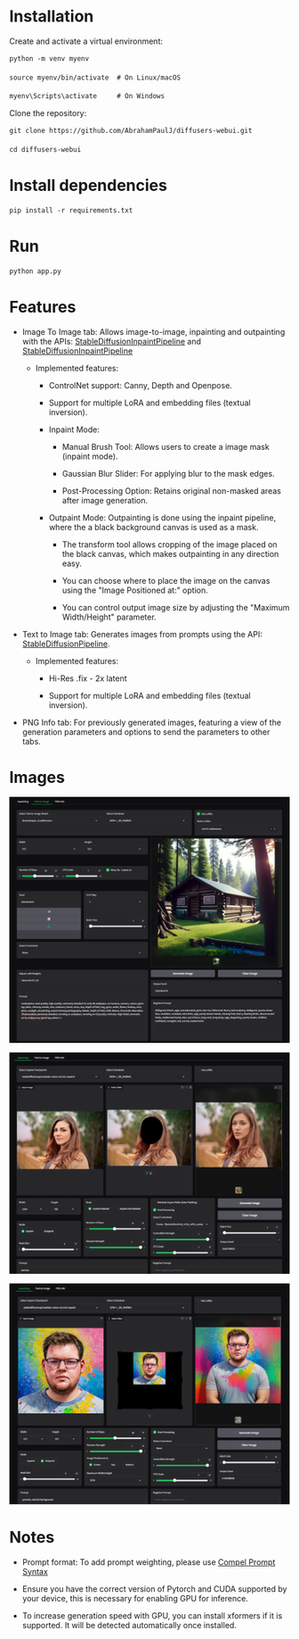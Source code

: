 # Installation

Create and activate a virtual environment:
```markdown
python -m venv myenv

source myenv/bin/activate  # On Linux/macOS

myenv\Scripts\activate     # On Windows
```

Clone the repository:
```markdown
git clone https://github.com/AbrahamPaulJ/diffusers-webui.git

cd diffusers-webui
```

# Install dependencies

```markdown
pip install -r requirements.txt
```

# Run

```markdown
python app.py
```

# Features

- Image To Image tab: Allows image-to-image, inpainting and outpainting with the APIs:
[StableDiffusionInpaintPipeline](https://huggingface.co/docs/diffusers/en/api/pipelines/stable_diffusion/img2img)
and [StableDiffusionInpaintPipeline](https://huggingface.co/docs/diffusers/en/api/pipelines/stable_diffusion/inpaint)

    - Implemented features:

        - ControlNet support: Canny, Depth and Openpose.

        - Support for multiple LoRA and embedding files (textual inversion).

        - Inpaint Mode:

            - Manual Brush Tool: Allows users to create a image mask (inpaint mode).
            
            - Gaussian Blur Slider: For applying blur to the mask edges.
            
            - Post-Processing Option: Retains original non-masked areas after image generation. 
        

        - Outpaint Mode: Outpainting is done using the inpaint pipeline, where the a black background canvas is used as a mask.       
              
            - The transform tool allows cropping of the image placed on the black canvas, 
            which makes outpainting in any direction easy.

            - You can choose where to place the image on the canvas using the 
            "Image Positioned at:" option.

            - You can control output image size by adjusting the "Maximum Width/Height" parameter.
        

- Text to Image tab: Generates images from prompts using the API:
[StableDiffusionPipeline](https://huggingface.co/docs/diffusers/en/api/pipelines/stable_diffusion/text2img).

    - Implemented features:

        - Hi-Res .fix - 2x latent

        - Support for multiple LoRA and embedding files (textual inversion).

<!-- - Image Upscale tab: Includes ESRGAN upscaling options. -->

- PNG Info tab: For previously generated images, featuring a view of the generation
 parameters and options to send the parameters to other tabs.

# Images

![Screenshot](images/txt2img.png)

![Screenshot](images/inpaint.png)

![Screenshot](images/outpaint.png)

# Notes

- Prompt format: To add prompt weighting, please use [Compel Prompt Syntax](https://github.com/damian0815/compel/blob/main/Reference.md)

- Ensure you have the correct version of Pytorch and CUDA supported by your device, this is necessary for enabling GPU for inference.

- To increase generation speed with GPU, you can install xformers if it is supported. It will be detected automatically once installed.
